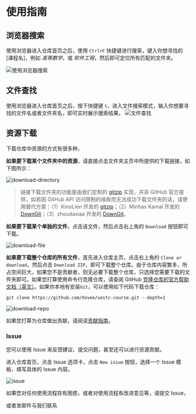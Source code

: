# 使用指南

## 浏览器搜索

使用浏览器进入仓库首页之后，使用 `Ctrl+F` 快捷键进行搜索，键入你想寻找的 [课程名]，例如 *高等数学*，或 *软件工程*，然后即可定位所有匹配的文件夹。

![使用浏览器搜索](https://user-images.githubusercontent.com/88318878/133965670-2bdfce20-4de4-4d58-ac37-561128053b91.gif)

## 文件查找

使用浏览器进入仓库首页之后，按下快捷键 `t`，进入文件搜索模式，输入你想要寻找的文件名或者文件夹名，即可实时展示搜索结果。
![文件查找](https://user-images.githubusercontent.com/88318878/133965719-9200cdd3-a9b2-4d3b-af03-6aa8733ba8a5.gif)


## 资源下载

下载仓库中资源的方式有很多种，

**如果要下载某个文件夹中的资源**，请直接点击文件夹主页中所提供的下载链接，如下图所示：

![download-directory](https://user-images.githubusercontent.com/88318878/133966406-cc690614-5b77-43a1-9f2a-18089858f0c5.png)


> 链接下载文件夹的功能是由我们定制的 [gitzip](https://xovee.github.io/gitzip/) 实现，并非 GitHub 官方提供，如若因 GitHub API 访问限制的缘故而无法成功下载文件夹的话，请使用替代方案：（1）KinoLien 开发的 [gitzip](https://kinolien.github.io/gitzip/)；（2）Minhas Kamal 开发的 [DownGit](https://minhaskamal.github.io/DownGit/#/home)；（3）zhoudaxiaa 开发的 [DownGit](http://downgit.zhoudaxiaa.com/#/home)。

**如果要下载某个单独的文件**，点击该文件，然后点击右上角的 `Download` 按钮即可下载。

![download-file](https://user-images.githubusercontent.com/88318878/133966331-7b389a2c-e81f-45ac-8712-4509145bff2b.png)


**如果要下载整个仓库的所有文件**，首先进入仓库主页，点击右上角的 `Clone or download`，然后点击 `Download ZIP`，即可下载整个仓库。由于仓库内容繁多，所占空间巨大，如果您不是贡献者，则无必要下载整个仓库，只选择您需要下载的文件夹即可。如果您打算使用命令行克隆仓库，请查阅 GitHub [克隆仓库的官方帮助文档（英文）](https://help.github.com/en/articles/cloning-a-repository)。如果你本地有安装`Git`，可以使用如下代码下载仓库：
```shell
git clone https://github.com/Xovee/uestc-course.git --depth=1
```

![download-repo](https://user-images.githubusercontent.com/88318878/133966393-2cb9fc94-5427-4b3d-bae7-0dd98caea056.png)


如果您打算为仓库做出贡献，请阅读[贡献指南](https://github.com/SuZhangs/SDUST-Study-Library/blob/update/assest/%E8%B4%A1%E7%8C%AE%E6%8C%87%E5%8D%97.md)。

### Issue

您可以使用 Issue 来反馈建议、提交问题，甚至还可以进行资源贡献。

进入仓库首页，点击 Issue 选项卡，点击 `New issue` 按钮，选择一个 Issue 模板，填写具体的 Issue 内容。

![issue](https://user-images.githubusercontent.com/88318878/133965747-36b252a5-99ae-4a61-b6db-ac0249e6c34d.gif)


如果您对任何使用流程存有困惑，或者对使用流程有改进意见等，请提交 Issue，

或者发邮件与我们联系
